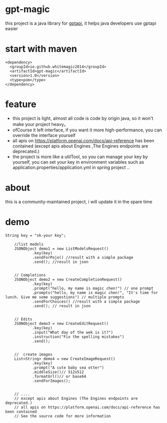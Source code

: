 # gpt-magic
this project is a java library for [gptapi](https://platform.openai.com/docs/api-reference), it helps java developers use gptapi easier


# start with maven
```
<dependency>
  <groupId>io.github.whitemagic2014</groupId>
  <artifactId>gpt-magic</artifactId>
  <version>1.0</version>
  <type>pom</type>
</dependency>
```

# feature
- this project is light, almost all code is code by origin java, so it won't make your project heavy。
- ofCourse it left interface, if you want it more high-performance, you can override the interface yourself
- all apis on https://platform.openai.com/docs/api-reference has been contained (except apis about Engines ,The Engines endpoints are deprecated.)
- the project is more like a utilTool, so you can manage your key by yourself, you can set your key in environment variables such as application.properties/application.yml in spring project .. 

# about
this is a community-maintained project, i will update it in the spare time


# demo

```
String key = "sk-your key";

    //list models
    JSONObject demo1 = new ListModelsRequest()
            .key(key)
            .sendForPojo() //result with a simple package
            .send(); //result in json


    // Completions
    JSONObject demo2 = new CreateCompletionRequest()
            .key(key)
            .prompt("hello, my name is magic chen!") // one prompt
            .prompts("hello, my name is magic chen!", "It's time for lunch. Give me some suggestions") // multiple prompts
            .sendForChoices() //result with a simple package
            .send(); // result in json


    // Edits
    JSONObject demo3 = new CreateEditRequest()
            .key(key)
            .input("What day of the wek is it?")
            .instruction("Fix the spelling mistakes")
            .send();


    //  create images
    List<String> demo4 = new CreateImageRequest()
            .key(key)
            .prompt("A cute baby sea otter")
            .middleSize()// 512x512
            .formatUrl()// or base64
            .sendForImages();


    // ....
    // except apis about Engines (The Engines endpoints are deprecated.)
    // all apis on https://platform.openai.com/docs/api-reference has been contained
    // See the source code for more information
```
